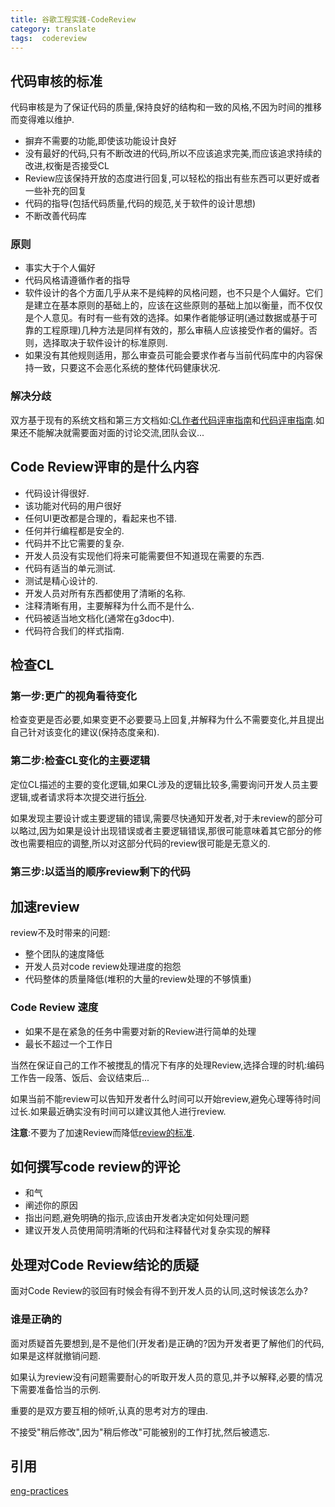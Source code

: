 ```yaml
---
title: 谷歌工程实践-CodeReview
category: translate
tags:  codereview
---
```


## 代码审核的标准

代码审核是为了保证代码的质量,保持良好的结构和一致的风格,不因为时间的推移而变得难以维护.

* 摒弃不需要的功能,即使该功能设计良好
* 没有最好的代码,只有不断改进的代码,所以不应该追求完美,而应该追求持续的改进,权衡是否接受CL
* Review应该保持开放的态度进行回复,可以轻松的指出有些东西可以更好或者一些补充的回复
* 代码的指导(包括代码质量,代码的规范,关于软件的设计思想)
* 不断改善代码库

### 原则

* 事实大于个人偏好
* 代码风格请遵循作者的指导
* 软件设计的各个方面几乎从来不是纯粹的风格问题，也不只是个人偏好。它们是建立在基本原则的基础上的，应该在这些原则的基础上加以衡量，而不仅仅是个人意见。有时有一些有效的选择。如果作者能够证明(通过数据或基于可靠的工程原理)几种方法是同样有效的，那么审稿人应该接受作者的偏好。否则，选择取决于软件设计的标准原则.
* 如果没有其他规则适用，那么审查员可能会要求作者与当前代码库中的内容保持一致，只要这不会恶化系统的整体代码健康状况.

### 解决分歧

双方基于现有的系统文档和第三方文档如:[CL作者代码评审指南](https://google.github.io/eng-practices/review/developer/)和[代码评审指南](https://google.github.io/eng-practices/review/reviewer/).如果还不能解决就需要面对面的讨论交流,团队会议...

<!-- more -->

## Code Review评审的是什么内容

* 代码设计得很好.
* 该功能对代码的用户很好
* 任何UI更改都是合理的，看起来也不错.
* 任何并行编程都是安全的.
* 代码并不比它需要的复杂.
* 开发人员没有实现他们将来可能需要但不知道现在需要的东西.
* 代码有适当的单元测试.
* 测试是精心设计的.
* 开发人员对所有东西都使用了清晰的名称.
* 注释清晰有用，主要解释为什么而不是什么.
* 代码被适当地文档化(通常在g3doc中).
* 代码符合我们的样式指南.

## 检查CL

### 第一步:更广的视角看待变化

检查变更是否必要,如果变更不必要要马上回复,并解释为什么不需要变化,并且提出自己针对该变化的建议(保持态度亲和).

### 第二步:检查CL变化的主要逻辑

定位CL描述的主要的变化逻辑,如果CL涉及的逻辑比较多,需要询问开发人员主要逻辑,或者请求将本次提交进行[拆分](https://google.github.io/eng-practices/review/developer/small-cls.html).

如果发现主要设计或主要逻辑的错误,需要尽快通知开发者,对于未review的部分可以略过,因为如果是设计出现错误或者主要逻辑错误,那很可能意味着其它部分的修改也需要相应的调整,所以对这部分代码的review很可能是无意义的.

### 第三步:以适当的顺序review剩下的代码

## 加速review

review不及时带来的问题:

* 整个团队的速度降低
* 开发人员对code review处理进度的抱怨
* 代码整体的质量降低(堆积的大量的review处理的不够慎重)

### Code Review 速度

* 如果不是在紧急的任务中需要对新的Review进行简单的处理
* 最长不超过一个工作日

当然在保证自己的工作不被搅乱的情况下有序的处理Review,选择合理的时机:编码工作告一段落、饭后、会议结束后...

如果当前不能review可以告知开发者什么时间可以开始review,避免心理等待时间过长.如果最近确实没有时间可以建议其他人进行review.

**注意**:不要为了加速Review而降低[review的标准](https://google.github.io/eng-practices/review/reviewer/standard.html).

## 如何撰写code review的评论

* 和气
* 阐述你的原因
* 指出问题,避免明确的指示,应该由开发者决定如何处理问题
* 建议开发人员使用简明清晰的代码和注释替代对复杂实现的解释

## 处理对Code Review结论的质疑

面对Code Review的驳回有时候会有得不到开发人员的认同,这时候该怎么办?

### 谁是正确的

面对质疑首先要想到,是不是他们(开发者)是正确的?因为开发者更了解他们的代码,如果是这样就撤销问题.

如果认为review没有问题需要耐心的听取开发人员的意见,并予以解释,必要的情况下需要准备恰当的示例.

重要的是双方要互相的倾听,认真的思考对方的理由.

不接受"稍后修改",因为"稍后修改"可能被别的工作打扰,然后被遗忘.

## 引用

[eng-practices](https://google.github.io/eng-practices)
